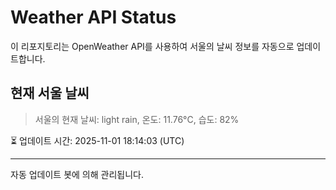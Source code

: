 
# Weather API Status

이 리포지토리는 OpenWeather API를 사용하여 서울의 날씨 정보를 자동으로 업데이트합니다.

## 현재 서울 날씨
> 서울의 현재 날씨: light rain, 온도: 11.76°C, 습도: 82%

⏳ 업데이트 시간: 2025-11-01 18:14:03 (UTC)

---
자동 업데이트 봇에 의해 관리됩니다.
